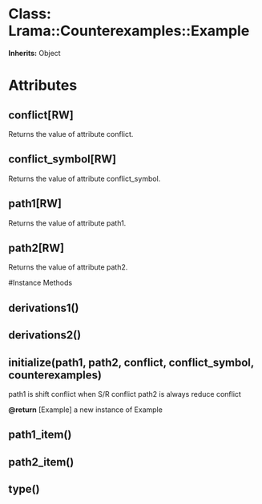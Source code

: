# Class: Lrama::Counterexamples::Example
**Inherits:** Object
    



# Attributes
## conflict[RW] [](#attribute-i-conflict)
Returns the value of attribute conflict.

## conflict_symbol[RW] [](#attribute-i-conflict_symbol)
Returns the value of attribute conflict_symbol.

## path1[RW] [](#attribute-i-path1)
Returns the value of attribute path1.

## path2[RW] [](#attribute-i-path2)
Returns the value of attribute path2.


#Instance Methods
## derivations1() [](#method-i-derivations1)

## derivations2() [](#method-i-derivations2)

## initialize(path1, path2, conflict, conflict_symbol, counterexamples) [](#method-i-initialize)
path1 is shift conflict when S/R conflict path2 is always reduce conflict

**@return** [Example] a new instance of Example

## path1_item() [](#method-i-path1_item)

## path2_item() [](#method-i-path2_item)

## type() [](#method-i-type)

